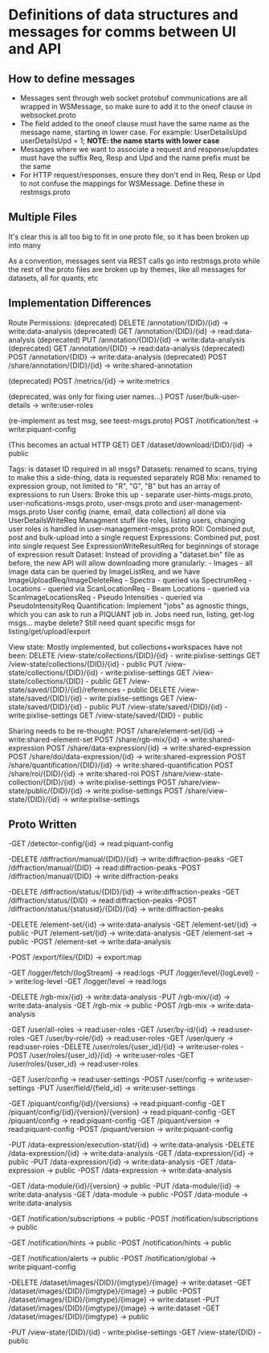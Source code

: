 # Definitions of data structures and messages for comms between UI and API

## How to define messages
- Messages sent through web socket protobuf communications are all wrapped in
  WSMessage, so make sure to add it to the oneof clause in websocket.proto
- The field added to the oneof clause must have the same name as the message name, starting
  in lower case. For example: 
        UserDetailsUpd userDetailsUpd = 1;
  **NOTE: the name starts with lower case**
- Messages where we want to associate a request and response/updates must have the suffix
  Req, Resp and Upd and the name prefix must be the same
- For HTTP request/responses, ensure they don't end in Req, Resp or Upd to not confuse
  the mappings for WSMessage. Define these in restmsgs.proto

## Multiple Files
It's clear this is all too big to fit in one proto file, so it has been broken up into many

As a convention, messages sent via REST calls go into restmsgs.proto while the rest of the
proto files are broken up by themes, like all messages for datasets, all for quants, etc

## Implementation Differences

Route Permissions:
(deprecated) DELETE /annotation/{DID}/{id}                               -> write:data-analysis
(deprecated) GET    /annotation/{DID}/{id}                               -> read:data-analysis
(deprecated) PUT    /annotation/{DID}/{id}                               -> write:data-analysis
(deprecated) GET    /annotation/{DID}                                    -> read:data-analysis
(deprecated) POST   /annotation/{DID}                                    -> write:data-analysis
(deprecated) POST   /share/annotation/{DID}/{id}                         -> write:shared-annotation

(deprecated) POST   /metrics/{id}                                        -> write:metrics

(deprecated, was only for fixing user names...) POST   /user/bulk-user-details                              -> write:user-roles

(re-implement as test msg, see teest-msgs.proto) POST   /notification/test                                   -> write:piquant-config

(This becomes an actual HTTP GET) GET    /dataset/download/{DID}/{id}                         -> public

Tags: is dataset ID required in all msgs?
Datasets: renamed to scans, trying to make this a side-thing, data is requested separately
RGB Mix: renamed to expression group, not limited to "R", "G", "B" but has an array of expressions to run
Users: Broke this up - separate user-hints-msgs.proto, user-nofications-msgs.proto, user-msgs.proto and user-management-msgs.proto
       User config (name, email, data collection) all done via UserDetailsWriteReq
       Managment stuff like roles, listing users, changing user roles is handled in user-management-msgs.proto
ROI: Combined put, post and bulk-upload into a single request
Expressions: Combined put, post into single request
             See ExpressionWriteResultReq for beginnings of storage of expression result
Dataset: Instead of providing a "dataset.bin" file as before, the new API will allow downloading more granularly:
    - Images - all image data can be queried by ImageListReq, and we have ImageUploadReq/ImageDeleteReq
    - Spectra - queried via SpectrumReq
    - Locations - queried via ScanLocationReq
    - Beam Locations - queried via ScanImageLocationsReq
    - Pseudo Intensities - queried via PseudoIntensityReq 
Quantification: Implement "jobs" as agnostic things, which you can ask to run a PIQUANT job in. Jobs need
                run, listing, get-log msgs... maybe delete?
                Still need quant specific msgs for listing/get/upload/export

View state: Mostly implemented, but collections+workspaces have not been:
  DELETE /view-state/collections/{DID}/{id}                   - write:pixlise-settings
  GET    /view-state/collections/{DID}/{id}                   - public
  PUT    /view-state/collections/{DID}/{id}                   - write:pixlise-settings
  GET    /view-state/collections/{DID}                        - public
  GET    /view-state/saved/{DID}/{id}/references              - public
  DELETE /view-state/saved/{DID}/{id}                         - write:pixlise-settings
  GET    /view-state/saved/{DID}/{id}                         - public
  PUT    /view-state/saved/{DID}/{id}                         - write:pixlise-settings
  GET    /view-state/saved/{DID}                              - public

Sharing needs to be re-thought:
POST   /share/element-set/{id}                              -> write:shared-element-set
POST   /share/rgb-mix/{id}                                  -> write:shared-expression
POST   /share/data-expression/{id}                          -> write:shared-expression
POST   /share/doi/data-expression/{id}                      -> write:shared-expression
POST   /share/quantification/{DID}/{id}                     -> write:shared-quantification
POST   /share/roi/{DID}/{id}                                -> write:shared-roi
POST   /share/view-state-collection/{DID}/{id}              -> write:pixlise-settings
POST   /share/view-state/public/{DID}/{id}                  -> write:pixlise-settings
POST   /share/view-state/{DID}/{id}                         -> write:pixlise-settings

## Proto Written
-GET    /detector-config/{id}                                -> read:piquant-config

-DELETE /diffraction/manual/{DID}/{id}                       -> write:diffraction-peaks
-GET    /diffraction/manual/{DID}                            -> read:diffraction-peaks
-POST   /diffraction/manual/{DID}                            -> write:diffraction-peaks

-DELETE /diffraction/status/{DID}/{id}                       -> write:diffraction-peaks
-GET    /diffraction/status/{DID}                            -> read:diffraction-peaks
-POST   /diffraction/status/{statusid}/{DID}/{id}            -> write:diffraction-peaks

-DELETE /element-set/{id}                                    -> write:data-analysis
-GET    /element-set/{id}                                    -> public
-PUT    /element-set/{id}                                    -> write:data-analysis
-GET    /element-set                                         -> public
-POST   /element-set                                         -> write:data-analysis

-POST   /export/files/{DID}                                  -> export:map

-GET    /logger/fetch/{logStream}                            -> read:logs
-PUT    /logger/level/{logLevel}                             -> write:log-level
-GET    /logger/level                                        -> read:logs

-DELETE /rgb-mix/{id}                                        -> write:data-analysis
-PUT    /rgb-mix/{id}                                        -> write:data-analysis
-GET    /rgb-mix                                             -> public
-POST   /rgb-mix                                             -> write:data-analysis

-GET    /user/all-roles                                      -> read:user-roles
-GET    /user/by-id/{id}                                     -> read:user-roles
-GET    /user/by-role/{id}                                   -> read:user-roles
-GET    /user/query                                          -> read:user-roles
-DELETE /user/roles/{user_id}/{id}                           -> write:user-roles
-POST   /user/roles/{user_id}/{id}                           -> write:user-roles
-GET    /user/roles/{user_id}                                -> read:user-roles

-GET    /user/config                                         -> read:user-settings
-POST   /user/config                                         -> write:user-settings
-PUT    /user/field/{field_id}                               -> write:user-settings

-GET    /piquant/config/{id}/{versions}                      -> read:piquant-config
-GET    /piquant/config/{id}/{version}/{version}             -> read:piquant-config
-GET    /piquant/config                                      -> read:piquant-config
-GET    /piquant/version                                     -> read:piquant-config
-POST   /piquant/version                                     -> write:piquant-config

-PUT    /data-expression/execution-stat/{id}                 -> write:data-analysis
-DELETE /data-expression/{id}                                -> write:data-analysis
-GET    /data-expression/{id}                                -> public
-PUT    /data-expression/{id}                                -> write:data-analysis
-GET    /data-expression                                     -> public
-POST   /data-expression                                     -> write:data-analysis

-GET    /data-module/{id}/{version}                          -> public
-PUT    /data-module/{id}                                    -> write:data-analysis
-GET    /data-module                                         -> public
-POST   /data-module                                         -> write:data-analysis

-GET    /notification/subscriptions                          -> public
-POST   /notification/subscriptions                          -> public

-GET    /notification/hints                                  -> public
-POST   /notification/hints                                  -> public

-GET    /notification/alerts                                 -> public
-POST   /notification/global                                 -> write:piquant-config

-DELETE /dataset/images/{DID}/{imgtype}/{image}              -> write:dataset
-GET    /dataset/images/{DID}/{imgtype}/{image}              -> public
-POST   /dataset/images/{DID}/{imgtype}/{image}              -> write:dataset
-PUT    /dataset/images/{DID}/{imgtype}/{image}              -> write:dataset
-GET    /dataset/images/{DID}/{imgtype}                      -> public

-PUT    /view-state/{DID}/{id}                               - write:pixlise-settings
-GET    /view-state/{DID}                                    - public